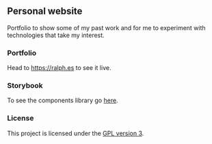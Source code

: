## Personal website
Portfolio to show some of my past work and for me to experiment with technologies that take my interest.

### Portfolio

Head to https://ralph.es to see it live.

### Storybook 

To see the components library go [here](https://ralph.es/storybook/index.html).


### License

This project is licensed under the [GPL version 3](https://www.gnu.org/licenses/gpl-3.0-standalone.html).